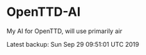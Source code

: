 # OpenTTD-AI
My AI for OpenTTD, will use primarily air

Latest backup: Sun Sep 29 09:51:01 UTC 2019
